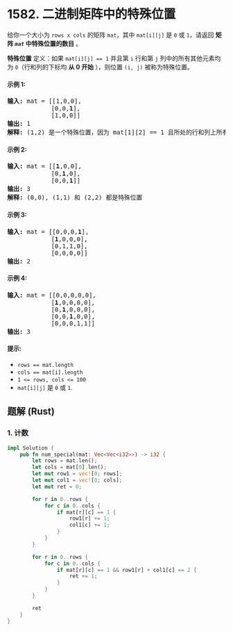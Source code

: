 # 1582. 二进制矩阵中的特殊位置
给你一个大小为 `rows x cols` 的矩阵 `mat`，其中 `mat[i][j]` 是 `0` 或 `1`，请返回 **矩阵 *`mat`* 中特殊位置的数目** 。

**特殊位置** 定义：如果 `mat[i][j] == 1` 并且第 `i` 行和第 `j` 列中的所有其他元素均为 `0`（行和列的下标均 **从 0 开始** ），则位置 `(i, j)` 被称为特殊位置。

#### 示例 1:
<pre>
<b>输入:</b> mat = [[1,0,0],
            [0,0,<b>1</b>],
            [1,0,0]]
<b>输出:</b> 1
<b>解释:</b> (1,2) 是一个特殊位置，因为 mat[1][2] == 1 且所处的行和列上所有其他元素都是 0
</pre>

#### 示例 2:
<pre>
<b>输入:</b> mat = [[<b>1</b>,0,0],
            [0,<b>1</b>,0],
            [0,0,<b>1</b>]]
<b>输出:</b> 3
<b>解释:</b> (0,0), (1,1) 和 (2,2) 都是特殊位置
</pre>

#### 示例 3:
<pre>
<b>输入:</b> mat = [[0,0,0,<b>1</b>],
            [<b>1</b>,0,0,0],
            [0,1,1,0],
            [0,0,0,0]]
<b>输出:</b> 2
</pre>

#### 示例 4:
<pre>
<b>输入:</b> mat = [[0,0,0,0,0],
            [<b>1</b>,0,0,0,0],
            [0,<b>1</b>,0,0,0],
            [0,0,<b>1</b>,0,0],
            [0,0,0,1,1]]
<b>输出:</b> 3
</pre>

#### 提示:
* `rows == mat.length`
* `cols == mat[i].length`
* `1 <= rows, cols <= 100`
* `mat[i][j]` 是 `0` 或 `1`.

## 题解 (Rust)

### 1. 计数
```Rust
impl Solution {
    pub fn num_special(mat: Vec<Vec<i32>>) -> i32 {
        let rows = mat.len();
        let cols = mat[0].len();
        let mut row1 = vec![0; rows];
        let mut col1 = vec![0; cols];
        let mut ret = 0;

        for r in 0..rows {
            for c in 0..cols {
                if mat[r][c] == 1 {
                    row1[r] += 1;
                    col1[c] += 1;
                }
            }
        }

        for r in 0..rows {
            for c in 0..cols {
                if mat[r][c] == 1 && row1[r] + col1[c] == 2 {
                    ret += 1;
                }
            }
        }

        ret
    }
}
```
